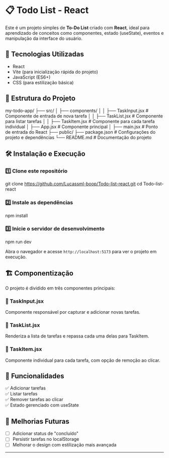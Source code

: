 # 📋 Todo List - React

Este é um projeto simples de **To-Do List** criado com **React**, ideal para aprendizado de conceitos como componentes, estado (useState), eventos e manipulação da interface do usuário.

## 🚀 Tecnologias Utilizadas

- React
- Vite (para inicialização rápida do projeto)
- JavaScript (ES6+)
- CSS (para estilização básica)

## 📂 Estrutura do Projeto

my-todo-app/
├── src/
│   ├── components/
│   │   ├── TaskInput.jsx  # Componente de entrada de nova tarefa
│   │   ├── TaskList.jsx   # Componente para listar tarefas
│   │   ├── TaskItem.jsx   # Componente para cada tarefa individual
│   ├── App.jsx            # Componente principal
│   ├── main.jsx           # Ponto de entrada do React
├── public/
├── package.json           # Configurações do projeto e dependências
└── README.md              # Documentação do projeto

## 🛠️ Instalação e Execução

### 1️⃣ Clone este repositório

git clone https://github.com/Lucassml-boop/Todo-list-react.git
cd Todo-list-react

### 2️⃣ Instale as dependências

npm install

### 3️⃣ Inicie o servidor de desenvolvimento

npm run dev

Abra o navegador e acesse `http://localhost:5173` para ver o projeto em execução.

## 🏗️ Componentização

O projeto é dividido em três componentes principais:

### 🔹 TaskInput.jsx

Componente responsável por capturar e adicionar novas tarefas.

### 🔹 TaskList.jsx

Renderiza a lista de tarefas e repassa cada uma delas para TaskItem.

### 🔹 TaskItem.jsx

Componente individual para cada tarefa, com opção de remoção ao clicar.

## 📌 Funcionalidades

✅ Adicionar tarefas  
✅ Listar tarefas  
✅ Remover tarefas ao clicar  
✅ Estado gerenciado com useState

## 📌 Melhorias Futuras

- [ ] Adicionar status de "concluído"  
- [ ] Persistir tarefas no localStorage  
- [ ] Melhorar o design com estilização mais avançada  

---